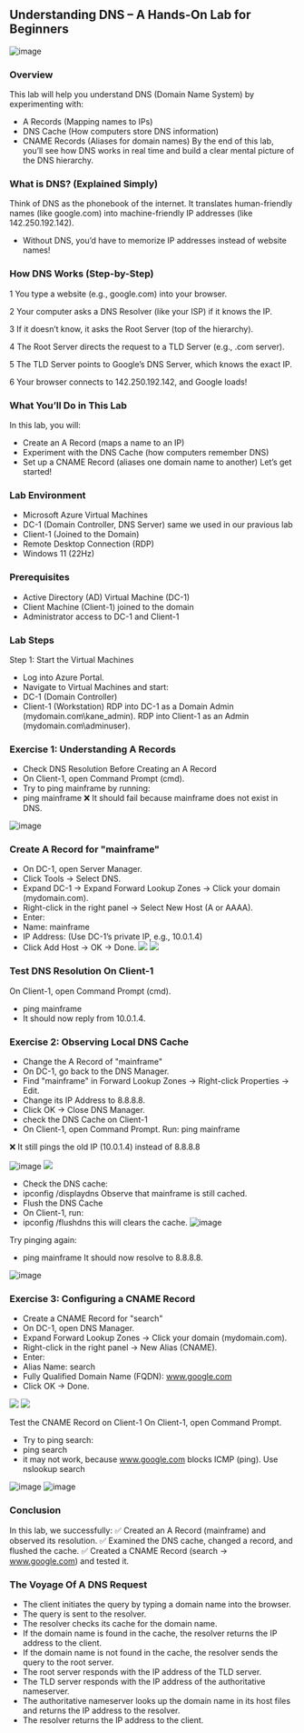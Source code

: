 ## Understanding DNS – A Hands-On Lab for Beginners

![image](https://github.com/user-attachments/assets/c0cc2cca-ec54-47df-bb80-0dc27ca297cc)

### Overview
This lab will help you understand DNS (Domain Name System) by experimenting with:
- A Records (Mapping names to IPs)
- DNS Cache (How computers store DNS information)
- CNAME Records (Aliases for domain names)
By the end of this lab, you’ll see how DNS works in real time and build a clear mental picture of the DNS hierarchy.

### What is DNS? (Explained Simply)
Think of DNS as the phonebook of the internet. It translates human-friendly names (like google.com) into machine-friendly IP addresses (like 142.250.192.142).
- Without DNS, you’d have to memorize IP addresses instead of website names!

### How DNS Works (Step-by-Step)
1️ You type a website (e.g., google.com) into your browser.

2️ Your computer asks a DNS Resolver (like your ISP) if it knows the IP.

3️ If it doesn’t know, it asks the Root Server (top of the hierarchy).

4️ The Root Server directs the request to a TLD Server (e.g., .com server).

5️ The TLD Server points to Google’s DNS Server, which knows the exact IP.

6️ Your browser connects to 142.250.192.142, and Google loads!

### What You’ll Do in This Lab
In this lab, you will:
- Create an A Record (maps a name to an IP)
- Experiment with the DNS Cache (how computers remember DNS)
- Set up a CNAME Record (aliases one domain name to another)
Let’s get started! 

### Lab Environment
-  Microsoft Azure Virtual Machines
-  DC-1 (Domain Controller, DNS Server) same we used in our pravious lab
-  Client-1 (Joined to the Domain)
-  Remote Desktop Connection (RDP)
-  Windows 11 (22Hz)

###  Prerequisites
-  Active Directory (AD) Virtual Machine (DC-1)
-  Client Machine (Client-1) joined to the domain
-  Administrator access to DC-1 and Client-1

### **Lab Steps**
Step 1: Start the Virtual Machines
-  Log into Azure Portal.
-  Navigate to Virtual Machines and start:
-  DC-1 (Domain Controller)
-  Client-1 (Workstation)
RDP into DC-1 as a Domain Admin (mydomain.com\kane_admin).
RDP into Client-1 as an Admin (mydomain.com\adminuser).

###  Exercise 1: Understanding A Records
-  Check DNS Resolution Before Creating an A Record
-  On Client-1, open Command Prompt (cmd).
-  Try to ping mainframe by running:
-  ping mainframe
❌ It should fail because mainframe does not exist in DNS.

![image](https://github.com/user-attachments/assets/ef1d427d-fe04-4aef-8251-3eaaf3d3c978)

### Create A Record for "mainframe"
-  On DC-1, open Server Manager.
-  Click Tools → Select DNS.
-  Expand DC-1 → Expand Forward Lookup Zones → Click your domain (mydomain.com).
-  Right-click in the right panel → Select New Host (A or AAAA).
-  Enter:
-  Name: mainframe
-  IP Address: (Use DC-1’s private IP, e.g., 10.0.1.4)
-  Click Add Host → OK → Done.
![](https://i.imgur.com/IShgOTG.png)
![](https://i.imgur.com/akjlp1g.png)

### Test DNS Resolution On Client-1
On Client-1, open Command Prompt (cmd).
-  ping mainframe
- It should now reply from 10.0.1.4.

### Exercise 2: Observing Local DNS Cache
-  Change the A Record of "mainframe"
-  On DC-1, go back to the DNS Manager.
-  Find "mainframe" in Forward Lookup Zones → Right-click Properties  → Edit.
-  Change its IP Address to 8.8.8.8.
-  Click OK → Close DNS Manager.
 -  check the DNS Cache on Client-1
-  On Client-1, open Command Prompt.
Run:
ping mainframe

❌ It still pings the old IP (10.0.1.4) instead of 8.8.8.8

![image](https://github.com/user-attachments/assets/1c85dfff-a1f0-4146-b690-a4528535ff65)
![](https://i.imgur.com/DmD03ts.png)

-  Check the DNS cache:
  -  ipconfig /displaydns
Observe that mainframe is still cached.
-  Flush the DNS Cache
-  On Client-1, run:
-  ipconfig /flushdns
  this will clears the cache.
![image](https://github.com/user-attachments/assets/d847d49b-7c7b-4f09-a684-20f55c3eeb63)

Try pinging again:
-  ping mainframe
  It should now resolve to 8.8.8.8.

![image](https://github.com/user-attachments/assets/fd43c4c1-556a-4528-8219-86fee80a5ec9)

###  Exercise 3: Configuring a CNAME Record
-  Create a CNAME Record for "search"
-  On DC-1, open DNS Manager.
-  Expand Forward Lookup Zones → Click your domain (mydomain.com).
-  Right-click in the right panel → New Alias (CNAME).
-  Enter:
-  Alias Name: search
-  Fully Qualified Domain Name (FQDN): www.google.com
-  Click OK → Done.

![](https://i.imgur.com/lGxsu3Z.png)
![](https://i.imgur.com/YxoWOYw.png)

Test the CNAME Record on Client-1
On Client-1, open Command Prompt.
-  Try to ping search:
-  ping search
  -  it may not work, because www.google.com blocks ICMP (ping).
Use nslookup search

![image](https://github.com/user-attachments/assets/2d27b96e-79c7-482d-811f-3110dc92d8fe)
![image](https://github.com/user-attachments/assets/26371e75-3dcb-4e8c-9ab8-39af67c98576)

### Conclusion
In this lab, we successfully: ✅ Created an A Record (mainframe) and observed its resolution.
✅ Examined the DNS cache, changed a record, and flushed the cache.
✅ Created a CNAME Record (search → www.google.com) and tested it.

### The Voyage Of A DNS Request
- The client initiates the query by typing a domain name into the browser.
- The query is sent to the resolver.
- The resolver checks its cache for the domain name.
- If the domain name is found in the cache, the resolver returns the IP address to the client.
- If the domain name is not found in the cache, the resolver sends the query to the root server.
- The root server responds with the IP address of the TLD server.
- The TLD server responds with the IP address of the authoritative nameserver.
- The authoritative nameserver looks up the domain name in its host files and returns the IP address to the resolver.
- The resolver returns the IP address to the client.

